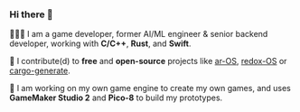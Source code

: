 ### Hi there 👋

🧑🏻‍💻 I am a game developer, former AI/ML engineer & senior backend developer, working with **C/C++**, **Rust**, and **Swift**.

🤝 I contribute(d) to **free** and **open-source** projects like [ar-OS](https://github.com/ar-OS), [redox-OS](https://gitlab.redox-os.org/redox-os/redox/) or [cargo-generate](https://github.com/ashleygwilliams/cargo-generate/).

👾 I am working on my own game engine to create my own games, and uses **GameMaker Studio 2** and **Pico-8** to build my prototypes. 
